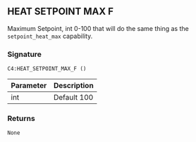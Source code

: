 ## HEAT SETPOINT MAX F

Maximum Setpoint, int 0-100 that will do the same thing as the `setpoint_heat_max` capability.


### Signature

`C4:HEAT_SETPOINT_MAX_F ()` 


| Parameter | Description |
| --- | --- |
| int | Default 100 |


### Returns

`None`